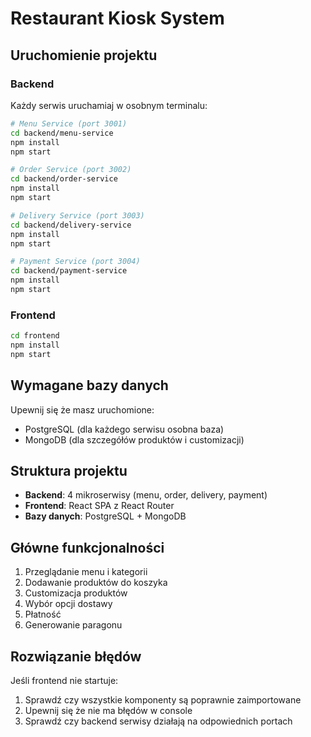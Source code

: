 # Restaurant Kiosk System

## Uruchomienie projektu

### Backend

Każdy serwis uruchamiaj w osobnym terminalu:

```bash
# Menu Service (port 3001)
cd backend/menu-service
npm install
npm start

# Order Service (port 3002)
cd backend/order-service
npm install
npm start

# Delivery Service (port 3003)
cd backend/delivery-service
npm install
npm start

# Payment Service (port 3004)
cd backend/payment-service
npm install
npm start
```

### Frontend

```bash
cd frontend
npm install
npm start
```

## Wymagane bazy danych

Upewnij się że masz uruchomione:

- PostgreSQL (dla każdego serwisu osobna baza)
- MongoDB (dla szczegółów produktów i customizacji)

## Struktura projektu

- **Backend**: 4 mikroserwisy (menu, order, delivery, payment)
- **Frontend**: React SPA z React Router
- **Bazy danych**: PostgreSQL + MongoDB

## Główne funkcjonalności

1. Przeglądanie menu i kategorii
2. Dodawanie produktów do koszyka
3. Customizacja produktów
4. Wybór opcji dostawy
5. Płatność
6. Generowanie paragonu

## Rozwiązanie błędów

Jeśli frontend nie startuje:

1. Sprawdź czy wszystkie komponenty są poprawnie zaimportowane
2. Upewnij się że nie ma błędów w console
3. Sprawdź czy backend serwisy działają na odpowiednich portach
